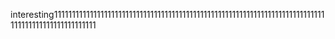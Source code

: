 interesting1111111111111111111111111111111111111111111111111111111111111111111111111111111111111111111111111111
